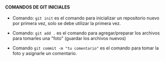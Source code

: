 

#### COMANDOS DE GIT INICIALES ####

* Comando: ````git init```` es el comando para inicializar un repositorio nuevo por primera vez, solo se debe utilizar la primera vez.

* Comando: ```git add .``` es el comando para agregar/preparar los archivos para tomarles una "foto" (guardar los archivos nuevos)

* Comando ```git commit -m "tu comentario"``` es el comando para tomar la foto y asignarle un comentario.

